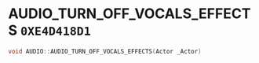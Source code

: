 # AUDIO_TURN_OFF_VOCALS_EFFECTS `0XE4D418D1`

```cpp
void AUDIO::AUDIO_TURN_OFF_VOCALS_EFFECTS(Actor _Actor)
```